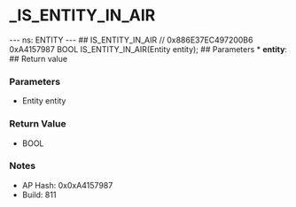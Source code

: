 # _IS_ENTITY_IN_AIR

--- ns: ENTITY --- ## IS_ENTITY_IN_AIR  // 0x886E37EC497200B6 0xA4157987 BOOL IS_ENTITY_IN_AIR(Entity entity);   ## Parameters * **entity**:  ## Return value

### Parameters
* Entity entity

### Return Value
* BOOL

### Notes
* AP Hash: 0x0xA4157987
* Build: 811

